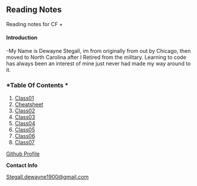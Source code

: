 ## Reading Notes

Reading notes for CF
+

#### Introduction

-My Name is Dewayne Stegall, im from originally from out by Chicago, then moved to North Carolina after I Retired from the military. Learning to code has always been an interest of mine just never had made my way around to it.


### *Table Of Contents *

1. [Class01](https://dewaynestegall.github.io/Reading-notes/class01)
1. [Cheatsheet](https://dewaynestegall.github.io/Reading-notes/Cheatsheet02)
1. [Class02](https://dewaynestegall.github.io/Reading-notes/class02)
1. [Class03](https://dewaynestegall.github.io/Reading-notes/class03)
1. [Class04](https://dewaynestegall.github.io/Reading-notes/class04)
1. [Class05](https://dewaynestegall.github.io/Reading-notes/class05)
1. [Class06](https://dewaynestegall.github.io/Reading-notes/class06)
1. [Class07](https://dewaynestegall.github.io/Reading-notes/class07)

[Github Profile](https://github.com/DewayneStegall)


__Contact Info__

Stegall.dewayne1900@gmail.com
